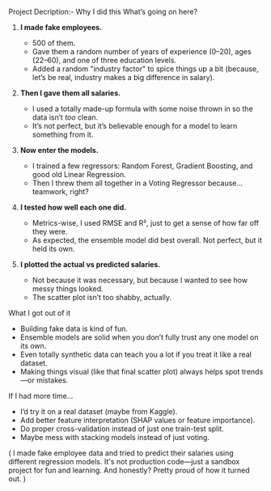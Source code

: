 Project Decription:-
Why I did this
 What’s going on here?

1. **I made fake employees.**

   * 500 of them.
   * Gave them a random number of years of experience (0–20), ages (22–60), and one of three education levels.
   * Added a random "industry factor" to spice things up a bit (because, let’s be real, industry makes a big difference in salary).

2. **Then I gave them all salaries.**

   * I used a totally made-up formula with some noise thrown in so the data isn’t *too* clean.
   * It’s not perfect, but it’s believable enough for a model to learn something from it.

3. **Now enter the models.**

   * I trained a few regressors: Random Forest, Gradient Boosting, and good old Linear Regression.
   * Then I threw them all together in a Voting Regressor because... teamwork, right?

4. **I tested how well each one did.**

   * Metrics-wise, I used RMSE and R², just to get a sense of how far off they were.
   * As expected, the ensemble model did best overall. Not perfect, but it held its own.

5. **I plotted the actual vs predicted salaries.**

   * Not because it was necessary, but because I wanted to see how messy things looked.
   * The scatter plot isn’t too shabby, actually.

 What I got out of it

* Building fake data is kind of fun.
* Ensemble models are solid when you don’t fully trust any one model on its own.
* Even totally synthetic data can teach you a lot if you treat it like a real dataset.
* Making things visual (like that final scatter plot) always helps spot trends—or mistakes.

If I had more time...

* I’d try it on a real dataset (maybe from Kaggle).
* Add better feature interpretation (SHAP values or feature importance).
* Do proper cross-validation instead of just one train-test split.
* Maybe mess with stacking models instead of just voting.

( I made fake employee data and tried to predict their salaries using different regression models. It's not production code—just a sandbox project for fun and learning. And honestly? Pretty proud of how it turned out. )


